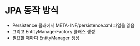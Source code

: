 # JPA 동작 방식
- Persistence 클래에서 META-INF/persistence.xml 파일을 읽음
- 그리고 EntityManagerFactory 클래스 생성 
- 필요할 때마다 EntityManager 생성